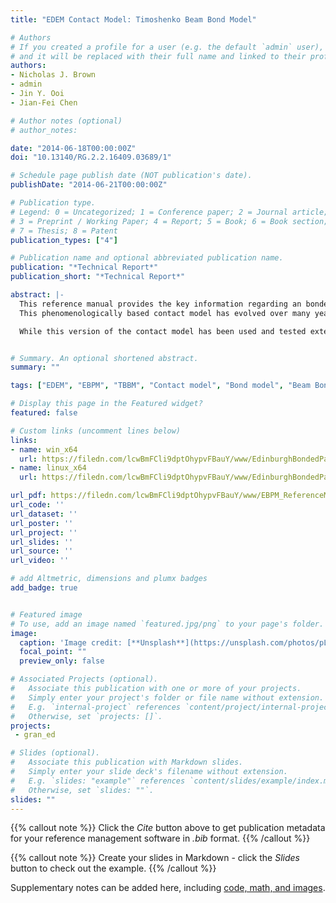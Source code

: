 ```yaml
---
title: "EDEM Contact Model: Timoshenko Beam Bond Model"

# Authors
# If you created a profile for a user (e.g. the default `admin` user), write the username (folder name) here 
# and it will be replaced with their full name and linked to their profile.
authors:
- Nicholas J. Brown
- admin
- Jin Y. Ooi
- Jian-Fei Chen

# Author notes (optional)
# author_notes:

date: "2014-06-18T00:00:00Z"
doi: "10.13140/RG.2.2.16409.03689/1"

# Schedule page publish date (NOT publication's date).
publishDate: "2014-06-21T00:00:00Z"

# Publication type.
# Legend: 0 = Uncategorized; 1 = Conference paper; 2 = Journal article;
# 3 = Preprint / Working Paper; 4 = Report; 5 = Book; 6 = Book section;
# 7 = Thesis; 8 = Patent
publication_types: ["4"]

# Publication name and optional abbreviated publication name.
publication: "*Technical Report*"
publication_short: "*Technical Report*"

abstract: |-
  This reference manual provides the key information regarding an bonded beam contact model for EDEM that has been developed over many years at the University of Edinburgh. The contact model has been implemented as a User Defined Library (UDL) through the API capabilities of EDEM.
  This phenomenologically based contact model has evolved over many years of use and development to capture the key bulk behaviour of cohesive powders and granular solids. This guide is written to accompany the contact model and provide the details regarding the motivation and implementation of the contact model. An example problem and description is also provided as an accompanying standalone guide for use with the contact model.

  While this version of the contact model has been used and tested extensively, no piece of code is ever completely bug free and, as such, the user should remain vigilant for unexpected outcomes. All efforts have been made to ensure all information is correct at time of writing. The contact model is provided with no explicit guarantee of accuracy or results.


# Summary. An optional shortened abstract.
summary: ""

tags: ["EDEM", "EBPM", "TBBM", "Contact model", "Bond model", "Beam Bond", "Timoshenko"]

# Display this page in the Featured widget?
featured: false

# Custom links (uncomment lines below)
links:
- name: win_x64
  url: https://filedn.com/lcwBmFCli9dptOhypvFBauY/www/EdinburghBondedParticleModel_win_x64.zip
- name: linux_x64
  url: https://filedn.com/lcwBmFCli9dptOhypvFBauY/www/EdinburghBondedParticleModel_Linux_x64.zip

url_pdf: https://filedn.com/lcwBmFCli9dptOhypvFBauY/www/EBPM_ReferenceManual.pdf
url_code: ''
url_dataset: ''
url_poster: ''
url_project: ''
url_slides: ''
url_source: ''
url_video: ''

# add Altmetric, dimensions and plumx badges
add_badge: true


# Featured image
# To use, add an image named `featured.jpg/png` to your page's folder. 
image:
  caption: 'Image credit: [**Unsplash**](https://unsplash.com/photos/pLCdAaMFLTE)'
  focal_point: ""
  preview_only: false

# Associated Projects (optional).
#   Associate this publication with one or more of your projects.
#   Simply enter your project's folder or file name without extension.
#   E.g. `internal-project` references `content/project/internal-project/index.md`.
#   Otherwise, set `projects: []`.
projects: 
 - gran_ed

# Slides (optional).
#   Associate this publication with Markdown slides.
#   Simply enter your slide deck's filename without extension.
#   E.g. `slides: "example"` references `content/slides/example/index.md`.
#   Otherwise, set `slides: ""`.
slides: ""
---
```


{{% callout note %}}
Click the *Cite* button above to get publication metadata for your reference management software in *.bib* format.
{{% /callout %}}

{{% callout note %}}
Create your slides in Markdown - click the *Slides* button to check out the example.
{{% /callout %}}

Supplementary notes can be added here, including [code, math, and images](https://wowchemy.com/docs/writing-markdown-latex/).

